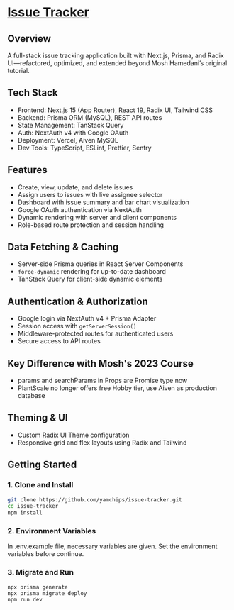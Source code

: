 # [Issue Tracker](https://issue-tracker-gamma-puce.vercel.app/)

## Overview

A full-stack issue tracking application built with Next.js, Prisma, and Radix UI—refactored, optimized, and extended beyond Mosh Hamedani’s original tutorial.

## Tech Stack

- Frontend: Next.js 15 (App Router), React 19, Radix UI, Tailwind CSS
- Backend: Prisma ORM (MySQL), REST API routes
- State Management: TanStack Query
- Auth: NextAuth v4 with Google OAuth
- Deployment: Vercel, Aiven MySQL
- Dev Tools: TypeScript, ESLint, Prettier, Sentry

## Features

- Create, view, update, and delete issues
- Assign users to issues with live assignee selector
- Dashboard with issue summary and bar chart visualization
- Google OAuth authentication via NextAuth
- Dynamic rendering with server and client components
- Role-based route protection and session handling

## Data Fetching & Caching

- Server-side Prisma queries in React Server Components
- `force-dynamic` rendering for up-to-date dashboard
- TanStack Query for client-side dynamic elements

## Authentication & Authorization

- Google login via NextAuth v4 + Prisma Adapter
- Session access with `getServerSession()`
- Middleware-protected routes for authenticated users
- Secure access to API routes

## Key Difference with Mosh's 2023 Course

- params and searchParams in Props are Promise type now
- PlantScale no longer offers free Hobby tier, use Aiven as production database

## Theming & UI

- Custom Radix UI Theme configuration
- Responsive grid and flex layouts using Radix and Tailwind

## Getting Started

### 1. Clone and Install

```bash
git clone https://github.com/yamchips/issue-tracker.git
cd issue-tracker
npm install
```

### 2. Environment Variables

In .env.example file, necessary variables are given. Set the environment variables before continue.

### 3. Migrate and Run

```
npx prisma generate
npx prisma migrate deploy
npm run dev
```
